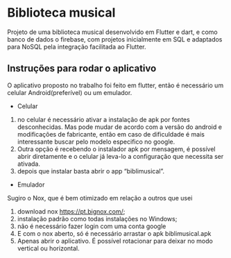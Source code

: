 # Biblioteca musical

Projeto de uma biblioteca musical desenvolvido em Flutter e dart, e como banco de dados o firebase, com projetos inicialmente em SQL e adaptados para NoSQL pela integração facilitada ao Flutter.

## Instruções para rodar o aplicativo

O aplicativo proposto no trabalho foi feito em flutter, então é necessário um celular Android(preferível) ou um emulador.

* Celular

1. no celular é necessário ativar a instalação de apk por fontes desconhecidas. Mas pode mudar de acordo com a versão do android e modificações de fabricante, então em caso de dificuldade é mais interessante buscar pelo modelo especifico no google.
2. Outra opção é recebendo o instalador apk por mensagem, é possível abrir diretamente e o celular já leva-lo a configuração que necessita ser ativada.
3. depois que instalar basta abrir o app “biblimusical”.

* Emulador

Sugiro o Nox, que é bem otimizado em relação a outros que usei
1. download nox https://pt.bignox.com/;
2. instalação padrão como todas instalações no Windows;
3. não é necessário fazer login com uma conta google
4. E com o nox aberto, só é necessário arrastar o apk biblimusical.apk
5. Apenas abrir o aplicativo. É possível rotacionar para deixar no modo vertical ou horizontal.
